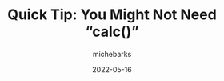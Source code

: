 ---
author: michebarks
date: 2022-05-16
draft: true
permalink: false
publisher: cssinreallife
tags:
  - css
  - tips
target_url: https://css-irl.info/quick-tip-you-might-not-need-calc/
title: "Quick Tip: You Might Not Need “calc()”"
---